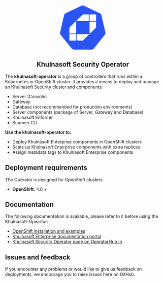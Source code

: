 <p align="center">
  <img width="150px" height="150px" src="images/logo.png"/>
</p>

<h2 align="center">Khulnasoft Security Operator</h1>

The **khulnasoft-operator** is a group of controllers that runs within a Kubernetes or OpenShift cluster. It provides a means to deploy and manage an Khulnasoft Security cluster and components:
* Server (Console)
* Gateway
* Database (not recommended for production environments)
* Server components (package of Server, Gateway and Database)
* Khulnasoft Enforcer
* Scanner CLI

**Use the khulnasoft-operator to:**
 * Deploy Khulnasoft Enterprise components in OpenShift clusters
 * Scale up Khulnasoft Enterprise components with extra replicas
 * Assign metadata tags to Khulnasoft Enterprise components

## Deployment requirements

The Operator is designed for OpenShift clusters.

* **OpenShift:** 4.0 +

## Documentation

The following documentation is available, please refer to it before using the Khulnasoft-Opeartor:

- [OpenShift installation and examples](docs/DeployOpenShiftOperator.md)
- [Khulnasoft Enterprise documentation portal](https://docs.khulnasoft.com/)
- [Khulnasoft Security Operator page on OperatorHub.io](https://operatorhub.io/operator/khulnasoft)

## Issues and feedback

If you encounter any problems or would like to give us feedback on deployments, we encourage you to raise issues here on GitHub.
